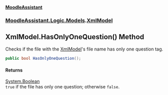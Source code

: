 #### [MoodleAssistant](index.md 'index')
### [MoodleAssistant.Logic.Models](MoodleAssistant.Logic.Models.md 'MoodleAssistant.Logic.Models').[XmlModel](MoodleAssistant.Logic.Models.XmlModel.md 'MoodleAssistant.Logic.Models.XmlModel')

## XmlModel.HasOnlyOneQuestion() Method

Checks if the file with the [XmlModel](MoodleAssistant.Logic.Models.XmlModel.md 'MoodleAssistant.Logic.Models.XmlModel')'s file name has only one question tag.

```csharp
public bool HasOnlyOneQuestion();
```

#### Returns
[System.Boolean](https://docs.microsoft.com/en-us/dotnet/api/System.Boolean 'System.Boolean')  
`true` if the file has only one question; otherwise `false`.